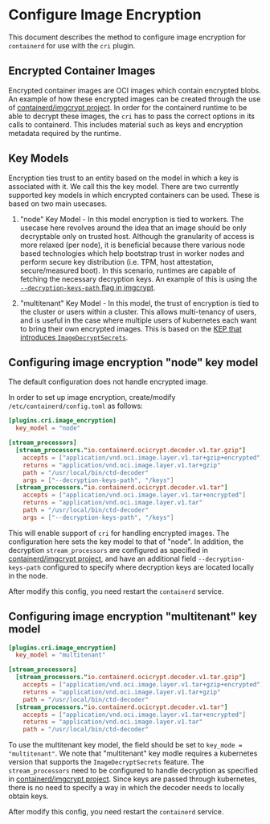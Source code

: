# Configure Image Encryption
This document describes the method to configure image encryption for `containerd` for use with the `cri` plugin.


## Encrypted Container Images

Encrypted container images are OCI images which contain encrypted blobs. An example of how these encrypted images can be created through the use of [containerd/imgcrypt project](https://github.com/containerd/imgcrypt). In order for the containerd runtime to be able to decrypt these images, the `cri` has to pass the correct options in its calls to containerd. This includes material such as keys and encryption metadata required by the runtime.

## Key Models


Encryption ties trust to an entity based on the model in which a key is associated with it. We call this the key model. There are two currently supported key models in which encrypted containers can be used. These is based on two main usecases. 

1. "node" Key Model - In this model encryption is tied to workers. The usecase here revolves around the idea that an image should be only decryptable only on trusted host. Although the granularity of access is more relaxed (per node), it is beneficial because there various node based technologies which help bootstrap trust in worker nodes and perform secure key distribution (i.e. TPM, host attestation, secure/measured boot). In this scenario, runtimes are capable of fetching the necessary decryption keys. An example of this is using the [`--decryption-keys-path` flag in imgcrypt](https://github.com/containerd/imgcrypt).

2. "multitenant" Key Model - In this model, the trust of encryption is tied to the cluster or users within a cluster. This allows multi-tenancy of users, and is useful in the case where multiple users of kubernetes each want to bring their own encrypted images. This is based on the [KEP that introduces `ImageDecryptSecrets`](https://github.com/kubernetes/enhancements/pull/1066/).


## Configuring image encryption "node" key model

The default configuration does not handle encrypted image. 

In order to set up image encryption, create/modify `/etc/containerd/config.toml` as follows:
```toml
[plugins.cri.image_encryption]
  key_model = "node"

[stream_processors]
  [stream_processors."io.containerd.ocicrypt.decoder.v1.tar.gzip"]
    accepts = ["application/vnd.oci.image.layer.v1.tar+gzip+encrypted"]
    returns = "application/vnd.oci.image.layer.v1.tar+gzip"
    path = "/usr/local/bin/ctd-decoder"
    args = ["--decryption-keys-path", "/keys"]
  [stream_processors."io.containerd.ocicrypt.decoder.v1.tar"]
    accepts = ["application/vnd.oci.image.layer.v1.tar+encrypted"]
    returns = "application/vnd.oci.image.layer.v1.tar"
    path = "/usr/local/bin/ctd-decoder"
    args = ["--decryption-keys-path", "/keys"]
```

This will enable support of `cri` for handling encrypted images. The configuration here sets the key 
model to that of "node". In addition, the decryption `stream_processors` are configured as specified in 
[containerd/imgcrypt project](https://github.com/containerd/imgcrypt), and have an additional field `--decryption-keys-path` 
configured to specify where decryption keys are located locally in the node.

After modify this config, you need restart the `containerd` service.

## Configuring image encryption "multitenant" key model

```toml
[plugins.cri.image_encryption]
  key_model = "multitenant"

[stream_processors]
  [stream_processors."io.containerd.ocicrypt.decoder.v1.tar.gzip"]
    accepts = ["application/vnd.oci.image.layer.v1.tar+gzip+encrypted"]
    returns = "application/vnd.oci.image.layer.v1.tar+gzip"
    path = "/usr/local/bin/ctd-decoder"
  [stream_processors."io.containerd.ocicrypt.decoder.v1.tar"]
    accepts = ["application/vnd.oci.image.layer.v1.tar+encrypted"]
    returns = "application/vnd.oci.image.layer.v1.tar"
    path = "/usr/local/bin/ctd-decoder"
```


To use the multitenant key model, the field should be set to `key_mode = "multitenant"`.
We note that "multitenant" key modle requires a kubernetes version that supports the `ImageDecryptSecrets` 
feature. The `stream_processors` need to be configured to handle decryption as specified in [containerd/imgcrypt project](https://github.com/containerd/imgcrypt). Since keys are passed through
kubernetes, there is no need to specify a way in which the decoder needs to locally obtain keys.

After modify this config, you need restart the `containerd` service.
